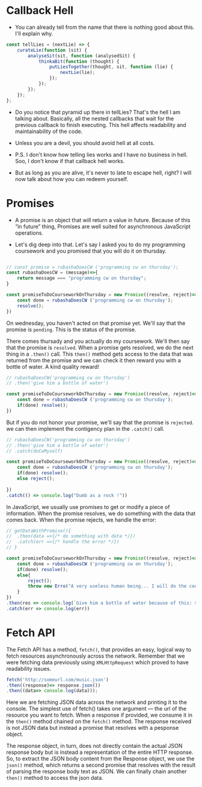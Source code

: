 # Callback Hell

- You can already tell from the name that there is nothing good about this. I'll explain why.

```Javascript
const tellLies = (nextLie) => {
	curateLie(function (sit) {
		analyseSit(sit, function (analysedSit) {
			thinkaBit(function (thought) {
				putLiesTogether(thought, sit, function (lie) {
					nextLie(lie);
				});
			});
		});
	});
};

```

- Do you notice that pyramid up there in tellLies? That's the hell I am talking about. Basically, all the nested callbacks that wait for the previous callback to finish executing. This hell affects readability and maintainability of the code.

- Unless you are a devil, you should avoid hell at all costs.
- P.S. I don't know how telling lies works and I have no business in hell. Soo, I don't know if that callback hell works.

- But as long as you are alive, it's never to late to escape hell, right? I will now talk about how you can redeem yourself.

# Promises

- A promise is an object that will return a value in future. Because of this “in future” thing, Promises are well suited for asynchronous JavaScript operations.

- Let's dig deep into that. Let's say I asked you to do my programming coursework and you promised that you will do it on thursday.

```Javascript

// const promise = rubashaDoesCW ('programming cw on thursday');
const rubashaDoesCW = (message)=>{
	return message === "programming cw on thursday";
}

const promiseToDoCourseworkOnThursday = new Promise((resolve, reject)=>{
	const done = rubashaDoesCW ('programming cw on thursday');
	resolve();
})

```

On wednesday, you haven't acted on that promise yet. We'll say that the promise is `pending`. This is the status of the promise.

There comes thursady and you actually do my coursework. We'll then say that the promise is `resolved`. When a promise gets resolved, we do the next thing in a `.then()` call. This `then()` method gets access to the data that was returned from the promise and we can check it then reward you with a bottle of water. A kind quality reward!

```Javascript
// rubashaDoesCW('programming cw on thursday')
// .then('give him a bottle of water')

const promiseToDoCourseworkOnThursday = new Promise((resolve, reject)=>{
	const done = rubashaDoesCW ('programming cw on thursday');
	if(done) resolve();
})

```

But if you do not honor your promise, we'll say that the promise is `rejected`. we can then implement the contigency plan in the `.catch()` call.

```Javascript
// rubashaDoesCW('programming cw on thursday')
// .then('give him a bottle of water')
// .catch(doCwMyself)

const promiseToDoCourseworkOnThursday = new Promise((resolve, reject)=>{
	const done = rubashaDoesCW ('programming cw on thursday');
	if(done) resolve();
	else reject();
	
})
.catch(() => console.log("Dumb as a rock !"))

```

In JavaScript, we usually use promises to get or modify a piece of information. When the promise resolves, we do something with the data that comes back. When the promise rejects, we handle the error:

```Javascript
// getDataWithPromise(){
// 	.then(data =>{/* do something with data */})
// 	.catch(err =>{/* handle the error */})
// }

const promiseToDoCourseworkOnThursday = new Promise((resolve, reject)=>{
	const done = rubashaDoesCW ('programming cw on thursday');
	if(done) resolve();
	else{
		reject();
		throw new Erro("A very useless human being... I will do the coursework myself")
	}
})
.then(res => console.log(`Give him a bottle of water because of this: ${res}`))
.catch(err => console.log(err))


```

# Fetch API

The Fetch API has a method, `fetch()`, that provides an easy, logical way to fetch resources asynchronously across the network. Remember that we were fetching data previously using `XMLHttpRequest` which proved to have readability issues.

```Javascript
fetch('http://someurl.com/music.json')
.then((response)=> response.json())
.then((data=> console.log(data)));

```

Here we are fetching JSON data across the network and printing it to the console. The simplest use of fetch() takes one argument — the url of the resource you want to fetch. When a response if provided, we consume it in the `then()` method chained on the `fetch()` method. The response received is not JSON data but instead a promise that resolves with a pesponse object. 

The response object, in turn, does not directly contain the actual JSON response body but is instead a representation of the entire HTTP response. So, to extract the JSON body content from the Response object, we use the `json()` method, which returns a second promise that resolves with the result of parsing the response body text as JSON. We can finally chain another `then()` method to access the json data.
